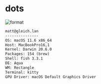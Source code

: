 
# dots

![format](https://github.com/gleich/dots/workflows/format/badge.svg)

```txt
matt@gleich.lan 
--------------- 
OS: macOS 11.6 x86_64 
Host: MacBookPro16,1 
Kernel: Darwin 20.6.0 
Packages: 154 (brew) 
Shell: fish 3.3.1 
DE: Aqua 
WM: Rectangle 
Terminal: kitty 
GPU Driver: macOS Default Graphics Driver 
```

